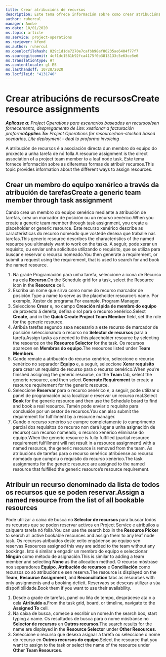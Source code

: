 ```yaml
---
title: Crear atribucións de recursos
description: Este tema ofrece información sobre como crear atribucións de recursos xenéricos e nomeados.
author: ruhercul
manager: Annbe
ms.date: 10/01/2020
ms.topic: article
ms.service: project-operations
ms.reviewer: kfend
ms.author: ruhercul
ms.openlocfilehash: 829c1d1de7270e7cafbb98ef80235ae6404f77f7
ms.sourcegitcommit: 4cf1dc1561b92fca4175f0b3813133c5e63ce8e6
ms.translationtype: HT
ms.contentlocale: gl-ES
ms.lasthandoff: 10/28/2020
ms.locfileid: "4131746"
---
```

# <a name="create-resource-assignments"></a><span data-ttu-id="f0da2-103">Crear atribucións de recursos</span><span class="sxs-lookup"><span data-stu-id="f0da2-103">Create resource assignments</span></span>

<span data-ttu-id="f0da2-104">_**Aplícase a:** Project Operations para escenarios baseados en recursos/sen fornecemento, despregamento de Lite: xestionar a facturación proforma_</span><span class="sxs-lookup"><span data-stu-id="f0da2-104">_**Applies To:** Project Operations for resource/non-stocked based scenarios, Lite deployment - deal to proforma invoicing_</span></span>


<span data-ttu-id="f0da2-105">A atribución de recursos é a asociación directa dun membro do equipo do proxecto a unha tarefa de nó folla.</span><span class="sxs-lookup"><span data-stu-id="f0da2-105">A resource assignment is the direct association of a project team member to a leaf node task.</span></span> <span data-ttu-id="f0da2-106">Este tema fornece información sobre as diferentes formas de atribuír recursos.</span><span class="sxs-lookup"><span data-stu-id="f0da2-106">This topic provides information about the different ways to assign resources.</span></span>

## <a name="create-a-generic-team-member-through-task-assignment"></a><span data-ttu-id="f0da2-107">Crear un membro do equipo xenérico a través da atribución de tarefas</span><span class="sxs-lookup"><span data-stu-id="f0da2-107">Create a generic team member through task assignment</span></span>


<span data-ttu-id="f0da2-108">Cando crea un membro do equipo xenérico mediante a atribución de tarefas, crea un marcador de posición ou un recurso xenérico.</span><span class="sxs-lookup"><span data-stu-id="f0da2-108">When you create a generic team member through task assignment, you create a placeholder or generic resource.</span></span> <span data-ttu-id="f0da2-109">Este recurso xenérico describe as características do recurso nomeado que vostede desexa que traballe nas tarefas.</span><span class="sxs-lookup"><span data-stu-id="f0da2-109">This generic resource describes the characteristics of the named resource you ultimately want to work on the tasks.</span></span> <span data-ttu-id="f0da2-110">A seguir, pode xerar un requisito, ou enviar unha solicitude utilizando o requisito, que se utiliza para buscar e reservar o recurso nomeado.</span><span class="sxs-lookup"><span data-stu-id="f0da2-110">You then generate a requirement, or submit a request using the requirement, that is used to search for and book the named resource.</span></span>

1. <span data-ttu-id="f0da2-111">Na grade Programación para unha tarefa, seleccione a icona de Recurso na cela **Recurso**.</span><span class="sxs-lookup"><span data-stu-id="f0da2-111">On the Schedule grid for a task, select the Resource icon in the **Resource** cell.</span></span>
2. <span data-ttu-id="f0da2-112">Escriba un nome que sirva como nome do recurso marcador de posición.</span><span class="sxs-lookup"><span data-stu-id="f0da2-112">Type a name to serve as the placeholder resource’s name.</span></span> <span data-ttu-id="f0da2-113">Por exemplo, Xestor de programa.</span><span class="sxs-lookup"><span data-stu-id="f0da2-113">For example, Program Manager.</span></span>
3. <span data-ttu-id="f0da2-114">Seleccione **Crear** e, no campo **Creación rápida de membro do equipo** de proxecto á dereita, defina o rol para o recurso xenérico.</span><span class="sxs-lookup"><span data-stu-id="f0da2-114">Select **Create**, and in the **Quick Create Project Team Member** field, set the role for the generic resource.</span></span>
4. <span data-ttu-id="f0da2-115">Atribúa tarefas segundo sexa necesario a este recurso de marcador de posición seleccionando o recurso no **Selector de recursos** para a tarefa.</span><span class="sxs-lookup"><span data-stu-id="f0da2-115">Assign tasks as needed to this placeholder resource by selecting the resource on the **Resource Selector** for the task.</span></span> <span data-ttu-id="f0da2-116">Os recursos aparecen en **Membros do equipo**.</span><span class="sxs-lookup"><span data-stu-id="f0da2-116">The resources listed under **Team Members**.</span></span>
5. <span data-ttu-id="f0da2-117">Cando remate a atribución do recurso xenérico, seleccione o recurso xenérico no separador **Equipo** e, a seguir, seleccione **Xerar requisito** para crear un requisito de recurso para o recurso xenérico.</span><span class="sxs-lookup"><span data-stu-id="f0da2-117">When you’re finished assigning the generic resource, on the **Team** tab, select the generic resource, and then select **Generate Requirement** to create a resource requirement for the generic resource.</span></span>
6. <span data-ttu-id="f0da2-118">Seleccione **Reservar** para o recurso xenérico e, a seguir, pode utilizar o panel de programación para localizar e reservar un recurso real.</span><span class="sxs-lookup"><span data-stu-id="f0da2-118">Select **Book** for the generic resource and then use the Schedule board to find and book a real resource.</span></span> <span data-ttu-id="f0da2-119">Tamén pode enviar o requisito para conclusión por un xestor de recursos.</span><span class="sxs-lookup"><span data-stu-id="f0da2-119">You can also submit the requirement for fulfillment by a resource manager.</span></span>
7. <span data-ttu-id="f0da2-120">Cando o recurso xenérico se cumpre completamente (o cumprimento parcial dos requisitos do recurso non dará lugar a unha asignación de recurso) cun recurso nomeado, o recurso xenérico elimínase do equipo.</span><span class="sxs-lookup"><span data-stu-id="f0da2-120">When the generic resource is fully fulfilled (partial resource requirement fulfillment will not result in a resource assignment) with a named resource, the generic resource is removed from the team.</span></span> <span data-ttu-id="f0da2-121">As atribucións de tarefas para o recurso xenérico atribúense ao recurso nomeado que cumpriu o requisito do recurso xenérico.</span><span class="sxs-lookup"><span data-stu-id="f0da2-121">The task assignments for the generic resource are assigned to the named resource that fulfilled the generic resource’s resource requirement.</span></span>

## <a name="assign-a-named-resource-from-the-list-of-all-bookable-resources"></a><span data-ttu-id="f0da2-122">Atribuír un recurso denominado da lista de todos os recursos que se poden reservar.</span><span class="sxs-lookup"><span data-stu-id="f0da2-122">Assign a named resource from the list of all bookable resources</span></span>

<span data-ttu-id="f0da2-123">Pode utilizar a caixa de busca no **Selector de recursos** para buscar todos os recursos que se poden reservar activos en Project Service e atribuílos a calquera tarefa nó folla.</span><span class="sxs-lookup"><span data-stu-id="f0da2-123">You can use the search box in the **Resource Picker** to search all active bookable resources and assign them to any leaf node task.</span></span> <span data-ttu-id="f0da2-124">Os recursos atribuídos deste xeito engádense ao equipo sen reservas.</span><span class="sxs-lookup"><span data-stu-id="f0da2-124">Resources assigned this way are added to the team without any bookings.</span></span> <span data-ttu-id="f0da2-125">Isto é similar a engadir un membro do equipo e seleccionar **Ningún** como método de asignación.</span><span class="sxs-lookup"><span data-stu-id="f0da2-125">This is similar to adding a team member and selecting **None** as the allocation method.</span></span> <span data-ttu-id="f0da2-126">O recurso móstrase nos separadores **Equipo**, **Atribución de recursos** e **Conciliación** como recursos co só atribucións e sen reserva.</span><span class="sxs-lookup"><span data-stu-id="f0da2-126">The resource is displayed on the **Team**, **Resource Assignment**, and **Reconciliation** tabs as resources with only assignments and a booking deficit.</span></span> <span data-ttu-id="f0da2-127">Reservaos se desexas utilizar a súa dispoñibilidade.</span><span class="sxs-lookup"><span data-stu-id="f0da2-127">Book them if you want to use their availability.</span></span>

1. <span data-ttu-id="f0da2-128">Desde a grade de tarefas, panel ou liña de tempo, desprácese ata o a cela **Atribuído a**.</span><span class="sxs-lookup"><span data-stu-id="f0da2-128">From the task grid, board, or timeline, navigate to the **Assigned To** cell.</span></span>
2. <span data-ttu-id="f0da2-129">Na caixa de busca, comece a escribir un nome.</span><span class="sxs-lookup"><span data-stu-id="f0da2-129">In the search box, start typing a name.</span></span> <span data-ttu-id="f0da2-130">Os resultados de busca para o nome móstranse no **Selector de recursos** en **Outros recursos**.</span><span class="sxs-lookup"><span data-stu-id="f0da2-130">The search results for the name are displayed in the **Resource Selector** under **Other Resources**.</span></span>
3. <span data-ttu-id="f0da2-131">Seleccione o recurso que desexa asignar á tarefa ou seleccione o nome do recurso en **Outros recursos do equipo**.</span><span class="sxs-lookup"><span data-stu-id="f0da2-131">Select the resource that you want to assign to the task or select the name of the resource under **Other Team Resources**.</span></span>
